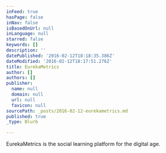 ```yaml
---
inFeed: true
hasPage: false
inNav: false
isBasedOnUrl: null
inLanguage: null
starred: false
keywords: []
description: ''
datePublished: '2016-02-12T18:18:35.386Z'
dateModified: '2016-02-12T18:17:51.276Z'
title: EurekaMetrics
author: []
authors: []
publisher:
  name: null
  domain: null
  url: null
  favicon: null
sourcePath: _posts/2016-02-12-eurekametrics.md
published: true
_type: Blurb

---
```

EurekaMetrics is the social learning platform for the digital age.